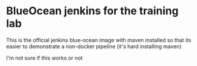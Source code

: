 # BlueOcean jenkins for the training lab

This is the official jenkins blue-ocean image with maven installed so that its easier to demonstrate a non-docker pipeline (it's hard installing maven)

I'm not sure if this works or not
